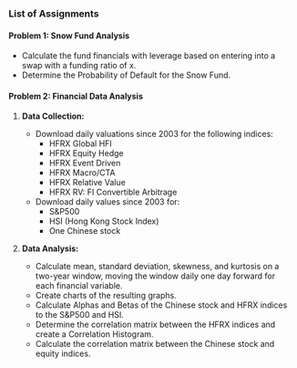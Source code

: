 ### List of Assignments

#### Problem 1: Snow Fund Analysis
- Calculate the fund financials with leverage based on entering into a swap with a funding ratio of x.
- Determine the Probability of Default for the Snow Fund.

#### Problem 2: Financial Data Analysis
1. **Data Collection:**
   - Download daily valuations since 2003 for the following indices:
     - HFRX Global HFI
     - HFRX Equity Hedge
     - HFRX Event Driven
     - HFRX Macro/CTA
     - HFRX Relative Value
     - HFRX RV: FI Convertible Arbitrage
   - Download daily values since 2003 for:
     - S&P500
     - HSI (Hong Kong Stock Index)
     - One Chinese stock

2. **Data Analysis:**
   - Calculate mean, standard deviation, skewness, and kurtosis on a two-year window, moving the window daily one day forward for each financial variable.
   - Create charts of the resulting graphs.
   - Calculate Alphas and Betas of the Chinese stock and HFRX indices to the S&P500 and HSI.
   - Determine the correlation matrix between the HFRX indices and create a Correlation Histogram.
   - Calculate the correlation matrix between the Chinese stock and equity indices.
